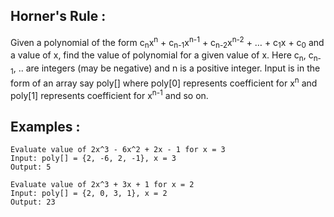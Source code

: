 ## Horner's Rule :
Given a polynomial of the form c<sub>n</sub>x<sup>n</sup> + c<sub>n-1</sub>x<sup>n-1</sup> + c<sub>n-2</sub>x<sup>n-2</sup> + … + c<sub>1</sub>x + c<sub>0</sub> and a value of x, find the value of polynomial for a given value of x. Here c<sub>n</sub>, c<sub>n-1</sub>, .. are integers (may be negative) and n is a positive integer.
Input is in the form of an array say poly[] where poly[0] represents coefficient for x<sup>n</sup> and poly[1] represents coefficient for x<sup>n-1</sup> and so on.

## Examples :

    Evaluate value of 2x^3 - 6x^2 + 2x - 1 for x = 3
    Input: poly[] = {2, -6, 2, -1}, x = 3
    Output: 5

    Evaluate value of 2x^3 + 3x + 1 for x = 2
    Input: poly[] = {2, 0, 3, 1}, x = 2
    Output: 23
